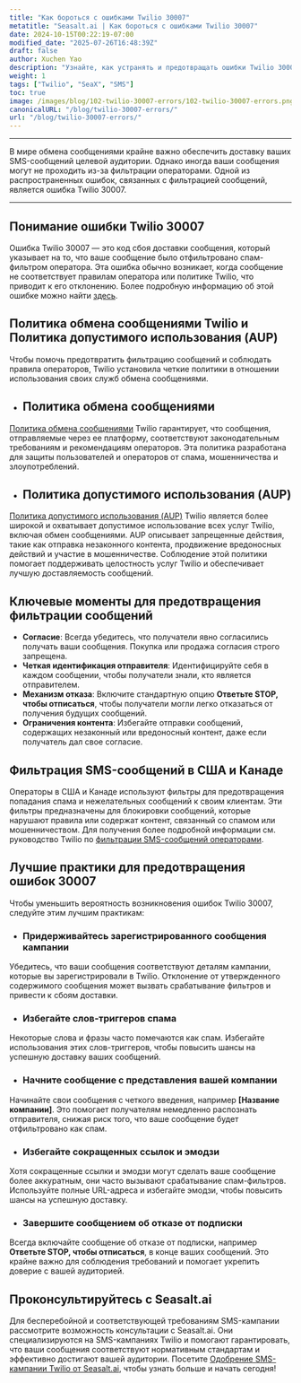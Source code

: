 ```yaml
---
title: "Как бороться с ошибками Twilio 30007"
metatitle: "Seasalt.ai | Как бороться с ошибками Twilio 30007"
date: 2024-10-15T00:22:19-07:00
modified_date: "2025-07-26T16:48:39Z"
draft: false
author: Xuchen Yao
description: "Узнайте, как устранять и предотвращать ошибки Twilio 30007 для обеспечения успешной доставки SMS-сообщений."
weight: 1
tags: ["Twilio", "SeaX", "SMS"]
toc: true
image: /images/blog/102-twilio-30007-errors/102-twilio-30007-errors.png
canonicalURL: "/blog/twilio-30007-errors/"
url: "/blog/twilio-30007-errors/"
---
```


---

В мире обмена сообщениями крайне важно обеспечить доставку ваших SMS-сообщений целевой аудитории. Однако иногда ваши сообщения могут не проходить из-за фильтрации операторами. Одной из распространенных ошибок, связанных с фильтрацией сообщений, является ошибка Twilio 30007.

---

## Понимание ошибки Twilio 30007

Ошибка Twilio 30007 — это код сбоя доставки сообщения, который указывает на то, что ваше сообщение было отфильтровано спам-фильтром оператора. Эта ошибка обычно возникает, когда сообщение не соответствует правилам оператора или политике Twilio, что приводит к его отклонению. Более подробную информацию об этой ошибке можно найти [здесь](https://www.twilio.com/docs/api/errors/30007).

## Политика обмена сообщениями Twilio и Политика допустимого использования (AUP)

Чтобы помочь предотвратить фильтрацию сообщений и соблюдать правила операторов, Twilio установила четкие политики в отношении использования своих служб обмена сообщениями.

- ## Политика обмена сообщениями

[Политика обмена сообщениями](https://www.twilio.com/en-us/legal/messaging-policy) Twilio гарантирует, что сообщения, отправляемые через ее платформу, соответствуют законодательным требованиям и рекомендациям операторов. Эта политика разработана для защиты пользователей и операторов от спама, мошенничества и злоупотреблений.

- ## Политика допустимого использования (AUP)

[Политика допустимого использования (AUP)](https://www.twilio.com/en-us/legal/aup) Twilio является более широкой и охватывает допустимое использование всех услуг Twilio, включая обмен сообщениями. AUP описывает запрещенные действия, такие как отправка незаконного контента, продвижение вредоносных действий и участие в мошенничестве. Соблюдение этой политики помогает поддерживать целостность услуг Twilio и обеспечивает лучшую доставляемость сообщений.

## Ключевые моменты для предотвращения фильтрации сообщений

- **Согласие**: Всегда убедитесь, что получатели явно согласились получать ваши сообщения. Покупка или продажа согласия строго запрещена.
- **Четкая идентификация отправителя**: Идентифицируйте себя в каждом сообщении, чтобы получатели знали, кто является отправителем.
- **Механизм отказа**: Включите стандартную опцию **Ответьте STOP, чтобы отписаться**, чтобы получатели могли легко отказаться от получения будущих сообщений.
- **Ограничения контента**: Избегайте отправки сообщений, содержащих незаконный или вредоносный контент, даже если получатель дал свое согласие.

## Фильтрация SMS-сообщений в США и Канаде

Операторы в США и Канаде используют фильтры для предотвращения попадания спама и нежелательных сообщений к своим клиентам. Эти фильтры предназначены для блокировки сообщений, которые нарушают правила или содержат контент, связанный со спамом или мошенничеством. Для получения более подробной информации см. руководство Twilio по [фильтрации SMS-сообщений операторами](https://help.twilio.com/articles/360022449893-SMS-Carrier-Filtering-in-the-United-States-and-Canada).

## Лучшие практики для предотвращения ошибок 30007

Чтобы уменьшить вероятность возникновения ошибок Twilio 30007, следуйте этим лучшим практикам:

- ### Придерживайтесь зарегистрированного сообщения кампании

Убедитесь, что ваши сообщения соответствуют деталям кампании, которые вы зарегистрировали в Twilio. Отклонение от утвержденного содержимого сообщения может вызвать срабатывание фильтров и привести к сбоям доставки.

- ### Избегайте слов-триггеров спама

Некоторые слова и фразы часто помечаются как спам. Избегайте использования этих слов-триггеров, чтобы повысить шансы на успешную доставку ваших сообщений.

- ### Начните сообщение с представления вашей компании

Начинайте свои сообщения с четкого введения, например **[Название компании]**. Это помогает получателям немедленно распознать отправителя, снижая риск того, что ваше сообщение будет отфильтровано как спам.

- ### Избегайте сокращенных ссылок и эмодзи

Хотя сокращенные ссылки и эмодзи могут сделать ваше сообщение более аккуратным, они часто вызывают срабатывание спам-фильтров. Используйте полные URL-адреса и избегайте эмодзи, чтобы повысить шансы на успешную доставку.

- ### Завершите сообщением об отказе от подписки

Всегда включайте сообщение об отказе от подписки, например **Ответьте STOP, чтобы отписаться**, в конце ваших сообщений. Это крайне важно для соблюдения требований и помогает укрепить доверие с вашей аудиторией.

## Проконсультируйтесь с Seasalt.ai

Для бесперебойной и соответствующей требованиям SMS-кампании рассмотрите возможность консультации с Seasalt.ai. Они специализируются на SMS-кампаниях Twilio и помогают гарантировать, что ваши сообщения соответствуют нормативным стандартам и эффективно достигают вашей аудитории. Посетите [Одобрение SMS-кампании Twilio от Seasalt.ai](https://usecase.seasalt.ai/approved-for-twilio-sms-campaign/), чтобы узнать больше и начать сегодня!
